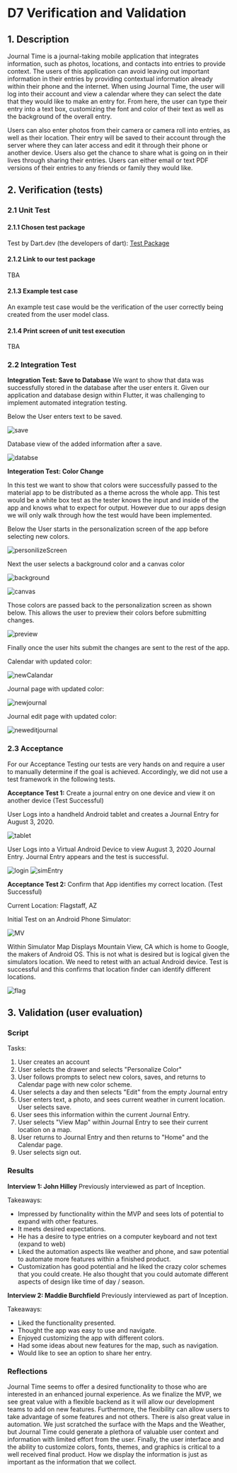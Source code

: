 # D7 Verification and Validation

## 1. Description

Journal Time is a journal-taking mobile application that integrates information, such as photos, locations, and contacts into entries to provide context. The users of this application can avoid leaving out important information in their entries by providing contextual information already within their phone and the internet. When using Journal Time, the user will log into their account and view a calendar where they can select the date that they would like to make an entry for. From here, the user can type their entry into a text box, customizing the font and color of their text as well as the background of the overall entry.

Users can also enter photos from their camera or camera roll into entries, as well as their location. Their entry will be saved to their account through the server where they can later access and edit it through their phone or another device. Users also get the chance to share what is going on in their lives through sharing their entries. Users can either email or text PDF versions of their entries to any friends or family they would like.

## 2. Verification (tests)

### 2.1 Unit Test

#### 2.1.1 Chosen test package

Test by Dart.dev (the developers of dart): [Test Package](https://pub.dev/packages/test)

#### 2.1.2 Link to our test package

TBA

#### 2.1.3 Example test case

An example test case would be the verification of the user correctly being created from the user model class.

#### 2.1.4 Print screen of unit test execution

TBA

### 2.2 Integration Test

**Integration Test: Save to Database**
We want to show that data was successfully stored in the database after the user enters it.  Given our application and database design within Flutter, it was challenging to implement automated integration testing.  

Below the User enters text to be saved.

![save](./img/save.png)

Database view of the added information after a save.

![databse](./img/integrationDatabase.png)


**Integeration Test: Color Change**

In this test we want to show that colors were successfully passed to the material app to be distributed as a theme across the whole app. This test would be a white box test as the tester knows the input and inside of the app and knows what to expect for output. However due to our apps design we will only walk through how the test would have been implemented.

Below the User starts in the personalization screen of the app before selecting new colors.

 ![personilizeScreen](./img/color1.PNG)

Next the user selects a background color and a canvas color
 
 ![background](./img/backgroundcolor.PNG)

 ![canvas](./img/canvascolor.PNG)


Those colors are passed back to the personalization screen as shown below. This allows the user to preview their colors before submitting changes.

 ![preview](./img/newcolor.PNG)

 
Finally once the user hits submit  the changes are sent to the rest of the app.

Calendar with updated color:
 
 ![newCalandar](./img/coloraccross1.PNG)

Journal page with updated color:

![newjournal](./img/coloraccross2.PNG)

Journal edit page with updated color:

![neweditjournal](./img/coloracross3.PNG)

### 2.3 Acceptance

For our Acceptance Testing our tests are very hands on and require a user to manually determine if the goal is achieved.  Accordingly, we did not use a test framework in the following tests.

**Acceptance Test 1:** Create a journal entry on one device and view it on another device (Test Successful)

User Logs into a handheld Android tablet and creates a Journal Entry for August 3, 2020.

![tablet](./img/tabletEntry.jpg)

User Logs into a Virtual Android Device to view August 3, 2020 Journal Entry.  Journal Entry appears and the test is successful.  

![login](./img/simLogin.png)
![simEntry](./img/simEntry.png)


**Acceptance Test 2:** Confirm that App identifies my correct location. (Test Successful)

Current Location: Flagstaff, AZ

Initial Test on an Android Phone Simulator:

![MV](./img/simMV.png)

Within Simulator Map Displays Mountain View, CA which is home to Google, the makers of Android OS.  This is not what is desired but is logical given the simulators location.  We need to retest with an actual Android device.  Test is successful and this confirms that location finder can identify different locations.

![flag](./img/tabletFlag.jpg)


## 3. Validation (user evaluation)

### Script

Tasks:

1. User creates an account
2. User selects the drawer and selects "Personalize Color"
3. User follows prompts to select new colors, saves, and returns to Calendar page with new color scheme.
4. User selects a day and then selects "Edit" from the empty Journal entry
5. User enters text, a photo, and sees current weather in current location.  User selects save.
6. User sees this information within the current Journal Entry.
7. User selects "View Map" within Journal Entry to see their current location on a map.  
8. User returns to Journal Entry and then returns to "Home" and the Calendar page.
9. User selects sign out.  


### Results

**Interview 1: John Hilley** Previously interviewed as part of Inception.

Takeaways:

- Impressed by functionality within the MVP and sees lots of potential to expand with other features.
- It meets desired expectations.  
- He has a desire to type entries on a computer keyboard and not text (expand to web)
- Liked the automation aspects like weather and phone, and saw potential to automate more features within a finished product.
- Customization has good potential and he liked the crazy color schemes that you could create.  He also thought that you could automate different aspects of design like time of day / season.  

**Interview 2: Maddie Burchfield** Previously interviewed as part of Inception.

Takeaways:

- Liked the functionality presented.
- Thought the app was easy to use and navigate.
- Enjoyed customizing the app with different colors.
- Had some ideas about new features for the map, such as navigation.
- Would like to see an option to share her entry.

### Reflections

Journal Time seems to offer a desired functionality to those who are interested in an enhanced journal experience.  As we finalize the MVP, we see great value with a flexible backend as it will allow our development teams to add on new features.  Furthermore, the flexibility can allow users to take advantage of some features and not others.  There is also great value in automation.  We just scratched the surface with the Maps and the Weather, but Journal Time could generate a plethora of valuable user context and information with limited effort from the user.  Finally, the user interface and the ability to customize colors, fonts, themes, and graphics is critical to a well received final product.  How we display the information is just as important as the information that we collect.  
